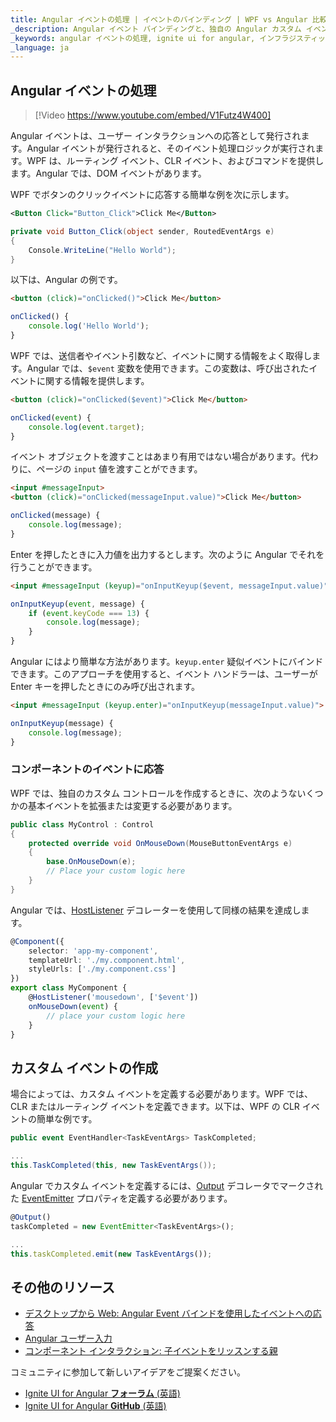 ```yaml
---
title: Angular イベントの処理 | イベントのバインディング | WPF vs Angular 比較ガイド | インフラジスティックス
_description: Angular イベント バインディングと、独自の Angular カスタム イベントを作成する方法について説明します。Angular が DOM イベントを使用してこれを行う方法と、ユーザー入力を処理する方法について説明します。
_keywords: angular イベントの処理, ignite ui for angular, インフラジスティックス
_language: ja
---
```


## Angular イベントの処理

> [!Video https://www.youtube.com/embed/V1Futz4W400]

Angular イベントは、ユーザー インタラクションへの応答として発行されます。Angular イベントが発行されると、そのイベント処理ロジックが実行されます。WPF は、ルーティング イベント、CLR イベント、およびコマンドを提供します。Angular では、DOM イベントがあります。

WPF でボタンのクリックイベントに応答する簡単な例を次に示します。

```xml
<Button Click="Button_Click">Click Me</Button>
```
```csharp
private void Button_Click(object sender, RoutedEventArgs e)
{
    Console.WriteLine("Hello World");
}
```

以下は、Angular の例です。
```html
<button (click)="onClicked()">Click Me</button>
```
```typescript
onClicked() {
    console.log('Hello World');
}
```

WPF では、送信者やイベント引数など、イベントに関する情報をよく取得します。Angular では、`$event` 変数を使用できます。この変数は、呼び出されたイベントに関する情報を提供します。

```html
<button (click)="onClicked($event)">Click Me</button>
```
```typescript
onClicked(event) {
    console.log(event.target);
}
```

イベント オブジェクトを渡すことはあまり有用ではない場合があります。代わりに、ページの `input` 値を渡すことができます。

```html
<input #messageInput>
<button (click)="onClicked(messageInput.value)">Click Me</button>
```
```typescript
onClicked(message) {
    console.log(message);
}
```

Enter を押したときに入力値を出力するとします。次のように Angular でそれを行うことができます。

```html
<input #messageInput (keyup)="onInputKeyup($event, messageInput.value)">
```
```typescript
onInputKeyup(event, message) {
    if (event.keyCode === 13) {
        console.log(message);
    }
}
```

Angular にはより簡単な方法があります。`keyup.enter` 疑似イベントにバインドできます。このアプローチを使用すると、イベント ハンドラーは、ユーザーが Enter キーを押したときにのみ呼び出されます。

```html
<input #messageInput (keyup.enter)="onInputKeyup(messageInput.value)">
```
```typescript
onInputKeyup(message) {
    console.log(message);
}
```

### コンポーネントのイベントに応答

WPF では、独自のカスタム コントロールを作成するときに、次のようないくつかの基本イベントを拡張または変更する必要があります。

```csharp
public class MyControl : Control
{
    protected override void OnMouseDown(MouseButtonEventArgs e)
    {
        base.OnMouseDown(e);
        // Place your custom logic here
    }
}
```

Angular では、[HostListener](https://angular.io/api/core/HostListener) デコレーターを使用して同様の結果を達成します。

```typescript
@Component({
    selector: 'app-my-component',
    templateUrl: './my.component.html',
    styleUrls: ['./my.component.css']
})
export class MyComponent {
    @HostListener('mousedown', ['$event'])
    onMouseDown(event) {
        // place your custom logic here
    }
}
```

## カスタム イベントの作成

場合によっては、カスタム イベントを定義する必要があります。WPF では、CLR またはルーティング イベントを定義できます。以下は、WPF の CLR イベントの簡単な例です。

```csharp
public event EventHandler<TaskEventArgs> TaskCompleted;

...
this.TaskCompleted(this, new TaskEventArgs());
```

Angular でカスタム イベントを定義するには、[Output](https://angular.io/api/core/Output) デコレータでマークされた [EventEmitter](https://angular.io/api/core/EventEmitter) プロパティを定義する必要があります。

```typescript
@Output()
taskCompleted = new EventEmitter<TaskEventArgs>();

...
this.taskCompleted.emit(new TaskEventArgs());
```

## その他のリソース
* [デスクトップから Web: Angular Event バインドを使用したイベントへの応答](https://www.youtube.com/watch?v=V1Futz4W400&list=PLG8rj6Rr0BU-AqcJMuwggKy0GMIkjkt3j&index=6)
* [Angular ユーザー入力](https://angular.io/guide/user-input)
* [コンポーネント インタラクション: 子イベントをリッスンする親](https://angular.io/guide/component-interaction#parent-listens-for-child-event)

<div class="divider--half"></div>
コミュニティに参加して新しいアイデアをご提案ください。

* [Ignite UI for Angular **フォーラム** (英語)](https://www.infragistics.com/community/forums/f/ignite-ui-for-angular)
* [Ignite UI for Angular **GitHub** (英語)](https://github.com/IgniteUI/igniteui-angular)